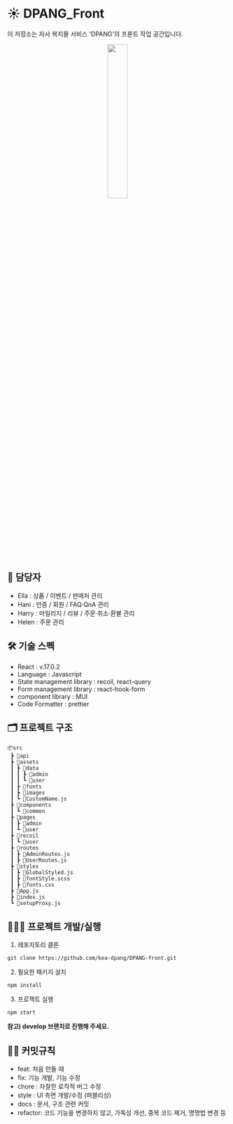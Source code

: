 # ☀ DPANG_Front
이 저장소는 자사 복지몰 서비스 'DPANG'의 프론트 작업 공간입니다.
<p align="center"><img src="https://github.com/yougi8/CodingTestStudy/assets/51251702/bbe577a1-f6ae-4dc6-a304-6527e42b2823" height="30%" width="30%"></p>

## 🐥 담당자
- Ella : 상품 / 이벤트 / 판매처 관리
- Hani : 인증 / 회원 / FAQ·QnA 관리
- Harry : 마일리지 / 리뷰 / 주문·취소·환불 관리
- Helen : 주문 관리

## 🛠️ 기술 스펙
- React : v.17.0.2
- Language : Javascript
- State management library : recoil, react-query
- Form management library : react-hook-form
- component library : MUI
- Code Formatter : prettier

## 🗂️ 프로젝트 구조

```text
📦src
 ┣ 📂api
 ┣ 📂assets
 ┃ ┣ 📂data
 ┃ ┃ ┣ 📂admin
 ┃ ┃ ┗ 📂user
 ┃ ┣ 📂fonts
 ┃ ┣ 📂images
 ┃ ┗ 📜CustomName.js
 ┣ 📂components
 ┃ ┗ 📂common
 ┣ 📂pages
 ┃ ┣ 📂admin
 ┃ ┗ 📂user
 ┣ 📂recoil
 ┃ ┗ 📂user
 ┣ 📂routes
 ┃ ┣ 📜AdminRoutes.js
 ┃ ┣ 📜UserRoutes.js
 ┣ 📂styles
 ┃ ┣ 📜GlobalStyled.js
 ┃ ┣ 📜fontStyle.scss
 ┃ ┣ 📜fonts.css
 ┣ 📜App.js
 ┣ 📜index.js
 ┗ 📜setupProxy.js
```

## 🏃🏻‍♀️ 프로젝트 개발/실행
1. 레포지토리 클론
```
git clone https://github.com/kea-dpang/DPANG-front.git
```

2. 필요한 패키지 설치
```
npm install
```

3. 프로젝트 실행
```
npm start
```

**참고) develop 브랜치로 진행해 주세요.**


## 🤙🏻 커밋규칙
- feat: 처음 만들 때
- fix: 기능 개발, 기능 수정
- chore : 자잘한 로직적 버그 수정
- style : UI 측면 개발/수정 (퍼블리싱)
- docs : 문서, 구조 관련 커밋
- refactor: 코드 기능을 변경하지 않고, 가독성 개선, 중복 코드 제거, 명명법 변경 등
